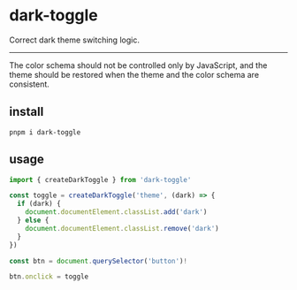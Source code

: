 # dark-toggle

Correct dark theme switching logic.

---

The color schema should not be controlled only by JavaScript, and the theme should be restored when the theme and the color schema are consistent.

## install

```shell
pnpm i dark-toggle
```

## usage

```ts
import { createDarkToggle } from 'dark-toggle'

const toggle = createDarkToggle('theme', (dark) => {
  if (dark) {
    document.documentElement.classList.add('dark')
  } else {
    document.documentElement.classList.remove('dark')
  }
})

const btn = document.querySelector('button')!

btn.onclick = toggle
```
